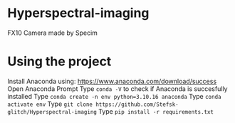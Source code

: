 # Hyperspectral-imaging
FX10 Camera made by Specim

# Using the project
Install Anaconda using: https://www.anaconda.com/download/success </br>
Open Anaconda Prompt
Type ```conda -V``` to check if Anaconda is succesfully installed
Type ```conda create -n env python=3.10.16 anaconda```
Type ```conda activate env```
Type ```git clone https://github.com/Stefsk-glitch/Hyperspectral-imaging```
Type ```pip install -r requirements.txt```
